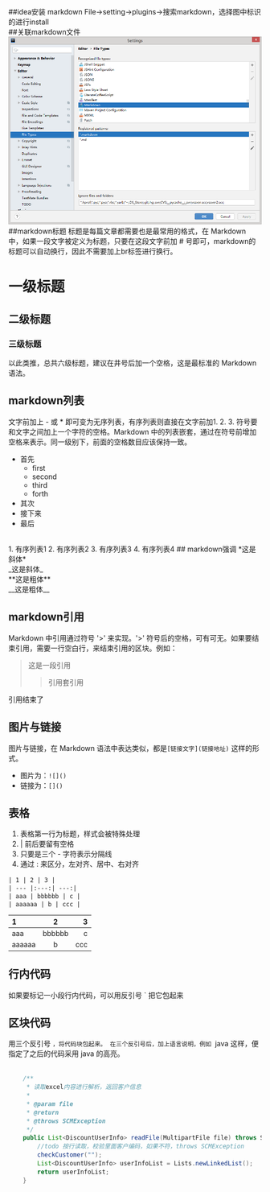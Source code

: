 ##idea安装 markdown
File->setting->plugins->搜索markdown，选择图中标识的进行install<br>
##关联markdown文件
![markdown文件关联](../images/markdown文件关联.png)
##markdown标题
标题是每篇文章都需要也是最常用的格式，在 Markdown 中，如果一段文字被定义为标题，只要在这段文字前加 # 号即可，markdown的标题可以自动换行，因此不需要加上br标签进行换行。<br>
# 一级标题
## 二级标题
### 三级标题
以此类推，总共六级标题，建议在井号后加一个空格，这是最标准的 Markdown 语法。
## markdown列表
文字前加上 - 或 * 即可变为无序列表，有序列表则直接在文字前加1. 2. 3. 符号要和文字之间加上一个字符的空格。Markdown 中的列表嵌套，通过在符号前增加空格来表示。同一级别下，前面的空格数目应该保持一致。<br>
* 首先
    - first
    - second
    - third
    - forth
* 其次
* 接下来
* 最后


<br>
1. 有序列表1
2. 有序列表2
3. 有序列表3 
4. 有序列表4
## markdown强调
*这是斜体*<br>
_这是斜体_<br>	
**这是粗体**<br>	
__这是粗体__<br>

## markdown引用
Markdown 中引用通过符号 '>' 来实现。'>' 符号后的空格，可有可无。如果要结束引用，需要一行空白行，来结束引用的区块。例如：
> 这是一段引用 
>> 引用套引用

引用结束了
## 图片与链接
图片与链接，在 Markdown 语法中表达类似，都是`[链接文字](链接地址)` 这样的形式。
* 图片为：`![]()`
* 链接为：`[]()`
## 表格
1. 表格第一行为标题，样式会被特殊处理
2. | 前后要留有空格
3. 只要是三个 - 字符表示分隔线
4. 通过 : 来区分，左对齐、居中、右对齐
```
| 1 | 2 | 3 |
| --- |:---:| ---:|
| aaa | bbbbbb | c |
| aaaaaa | b | ccc |
```
| 1 | 2 | 3 |
| :--- |:---:| ---:|
| aaa | bbbbbb | c |
| aaaaaa | b | ccc |
## 行内代码
如果要标记一小段行内代码，可以用反引号 ` 把它包起来 
## 区块代码
用三个反引号 ```，将代码块包起来。
在三个反引号后，加上语言说明，例如 ```java 这样，便指定了之后的代码采用 java 的高亮。
```java

    /**
     * 读取excel内容进行解析，返回客户信息
     *
     * @param file
     * @return
     * @throws SCMException
     */
    public List<DiscountUserInfo> readFile(MultipartFile file) throws SCMException {
        //todo 按行读取，校验里面客户编码，如果不符，throws SCMException
        checkCustomer("");
        List<DiscountUserInfo> userInfoList = Lists.newLinkedList();
        return userInfoList;
    }
```





